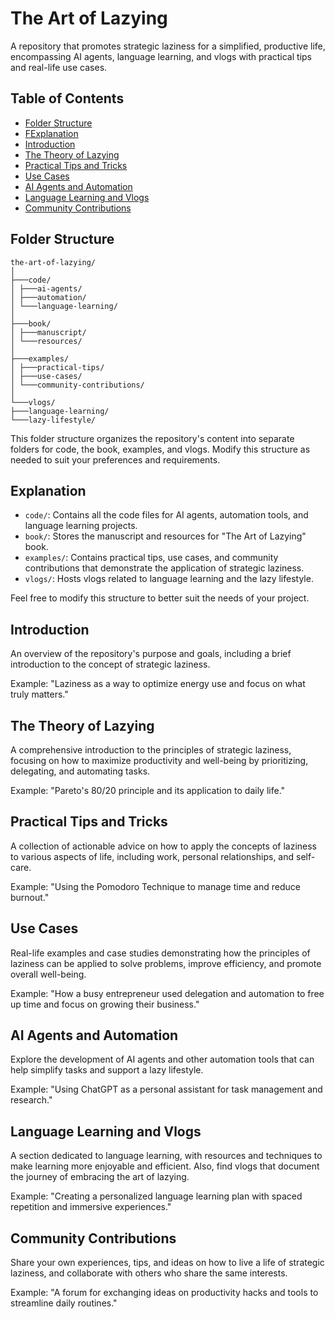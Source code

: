 # The Art of Lazying

A repository that promotes strategic laziness for a simplified, productive life, encompassing AI agents, language learning, and vlogs with practical tips and real-life use cases.

## Table of Contents

- [Folder Structure](#folder-structure)
- [FExplanation](#explanation)
- [Introduction](#introduction)
- [The Theory of Lazying](#the-theory-of-lazying)
- [Practical Tips and Tricks](#practical-tips-and-tricks)
- [Use Cases](#use-cases)
- [AI Agents and Automation](#ai-agents-and-automation)
- [Language Learning and Vlogs](#language-learning-and-vlogs)
- [Community Contributions](#community-contributions)


## Folder Structure

```
the-art-of-lazying/
│
├───code/
│ ├───ai-agents/
│ ├───automation/
│ └───language-learning/
│
├───book/
│ ├───manuscript/
│ └───resources/
│
├───examples/
│ ├───practical-tips/
│ ├───use-cases/
│ └───community-contributions/
│
└───vlogs/
├───language-learning/
└───lazy-lifestyle/
```


This folder structure organizes the repository's content into separate folders for code, the book, examples, and vlogs. Modify this structure as needed to suit your preferences and requirements.

## Explanation

- `code/`: Contains all the code files for AI agents, automation tools, and language learning projects.
- `book/`: Stores the manuscript and resources for "The Art of Lazying" book.
- `examples/`: Contains practical tips, use cases, and community contributions that demonstrate the application of strategic laziness.
- `vlogs/`: Hosts vlogs related to language learning and the lazy lifestyle.

Feel free to modify this structure to better suit the needs of your project.

## Introduction

An overview of the repository's purpose and goals, including a brief introduction to the concept of strategic laziness.

Example: "Laziness as a way to optimize energy use and focus on what truly matters."

## The Theory of Lazying

A comprehensive introduction to the principles of strategic laziness, focusing on how to maximize productivity and well-being by prioritizing, delegating, and automating tasks.

Example: "Pareto's 80/20 principle and its application to daily life."

## Practical Tips and Tricks

A collection of actionable advice on how to apply the concepts of laziness to various aspects of life, including work, personal relationships, and self-care.

Example: "Using the Pomodoro Technique to manage time and reduce burnout."

## Use Cases

Real-life examples and case studies demonstrating how the principles of laziness can be applied to solve problems, improve efficiency, and promote overall well-being.

Example: "How a busy entrepreneur used delegation and automation to free up time and focus on growing their business."

## AI Agents and Automation

Explore the development of AI agents and other automation tools that can help simplify tasks and support a lazy lifestyle.

Example: "Using ChatGPT as a personal assistant for task management and research."

## Language Learning and Vlogs

A section dedicated to language learning, with resources and techniques to make learning more enjoyable and efficient. Also, find vlogs that document the journey of embracing the art of lazying.

Example: "Creating a personalized language learning plan with spaced repetition and immersive experiences."

## Community Contributions

Share your own experiences, tips, and ideas on how to live a life of strategic laziness, and collaborate with others who share the same interests.

Example: "A forum for exchanging ideas on productivity hacks and tools to streamline daily routines."




